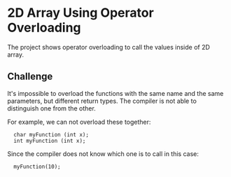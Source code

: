 # 2D Array Using Operator Overloading

The project shows operator overloading to call the values inside of 2D array.

## Challenge

It's impossible to overload the functions with the same name and the same parameters, but different return types.
The compiler is not able to distinguish one from the other.

For example, we can not overload these together:

      char myFunction (int x);
      int myFunction (int x);
      
Since the compiler does not know which one is to call in this case:

      myFunction(10);
      

